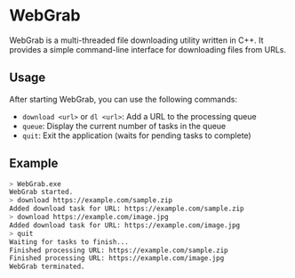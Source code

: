 # WebGrab

WebGrab is a multi-threaded file downloading utility written in C++. It provides a simple command-line interface for downloading files from URLs.


## Usage

After starting WebGrab, you can use the following commands:

- `download <url>` or `dl <url>`: Add a URL to the processing queue
- `queue`: Display the current number of tasks in the queue
- `quit`: Exit the application (waits for pending tasks to complete)

## Example
```bash
> WebGrab.exe
WebGrab started.
> download https://example.com/sample.zip
Added download task for URL: https://example.com/sample.zip
> download https://example.com/image.jpg
Added download task for URL: https://example.com/image.jpg
> quit
Waiting for tasks to finish...
Finished processing URL: https://example.com/sample.zip
Finished processing URL: https://example.com/image.jpg
WebGrab terminated.
```
